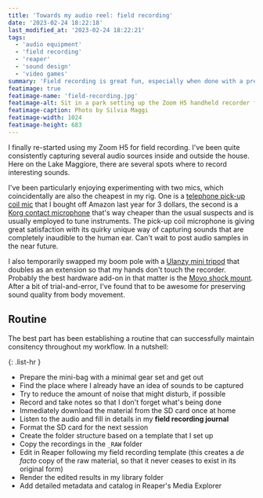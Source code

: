 ```yaml
---
title: 'Towards my audio reel: field recording'
date: '2023-02-24 18:22:18'
last_modified_at: '2023-02-24 18:22:21'
tags:
  - 'audio equipment'
  - 'field recording'
  - 'reaper'
  - 'sound design'
  - 'video games'
summary: 'Field recording is great fun, especially when done with a precise plan.'
featimage: true
featimage-name: 'field-recording.jpg'
featimage-alt: Sit in a park setting up the Zoom H5 handheld recorder for a session of field recording. Photo by Silvia Maggi
featimage-caption: Photo by Silvia Maggi
featimage-width: 1024
featimage-height: 683
---
```

I finally re-started using my Zoom H5 for field recording. I've been quite consistently capturing several audio sources inside and outside the house. Here on the Lake Maggiore, there are several spots where to record interesting sounds.

I've been particularly enjoying experimenting with two mics, which coincidentally are also the cheapest in my rig. One is a [telephone pick-up coil mic](https://www.amazon.com/Telephone-Microphone-Suction-Cup-Pickup/dp/B0034I75IK) that I bought off Amazon last year for 3 dollars, the second is a [Korg contact microphone](https://www.korg.com/us/products/tuners/cm_300/) that's way cheaper than the usual suspects and is usually employed to tune instruments. The pick-up coil microphone is giving great satisfaction with its quirky unique way of capturing sounds that are completely inaudible to the human ear. Can't wait to post audio samples in the near future.

I also temporarily swapped my boom pole with a [Ulanzy mini tripod](https://www.ulanzi.com/products/extensible-tripod-mt08?_pos=1&_sid=355878268&_ss=r) that doubles as an extension so that my hands don't touch the recorder. Probably the best hardware add-on in that matter is the [Movo shock mount](https://www.movophoto.com/collections/shockmounts/products/movo-smm5-v2-dual-suspension-mount-for-digital-recorders). After a bit of trial-and-error, I've found that to be awesome for preserving sound quality from body movement.

## Routine

The best part has been establishing a routine that can successfully maintain consitency throughout my workflow. In a nutshell:

{: .list-hr }
- Prepare the mini-bag with a minimal gear set and get out
- Find the place where I already have an idea of sounds to be captured
- Try to reduce the amount of noise that might disturb, if possible
- Record and take notes so that I don't forget what's being done
- Immediately download the material from the SD card once at home
- Listen to the audio and fill in details in my **field recording journal**
- Format the SD card for the next session
- Create the folder structure based on a template that I set up
- Copy the recordings in the `_RAW` folder
- Edit in Reaper following my field recording template (this creates a _de facto_ copy of the raw material, so that it never ceases to exist in its original form)
- Render the edited results in my library folder
- Add detailed metadata and catalog in Reaper's Media Explorer